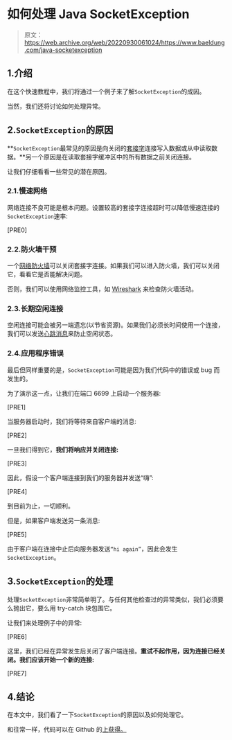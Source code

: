 # 如何处理 Java SocketException

> 原文：<https://web.archive.org/web/20220930061024/https://www.baeldung.com/java-socketexception>

## 1.介绍

在这个快速教程中，我们将通过一个例子来了解`SocketException`的成因。

当然，我们还将讨论如何处理异常。

## 2.`SocketException`的原因

**`SocketException`最常见的原因是向关闭的[套接字](/web/20221003154930/https://www.baeldung.com/a-guide-to-java-sockets)连接写入数据或从中读取数据。**另一个原因是在读取套接字缓冲区中的所有数据之前关闭连接。

让我们仔细看看一些常见的潜在原因。

### 2.1.慢速网络

网络连接不良可能是根本问题。设置较高的套接字连接超时可以降低慢速连接的`SocketException`速率:

[PRE0]

### 2.2.防火墙干预

一个[网络防火墙](/web/20221003154930/https://www.baeldung.com/cs/firewalls-intro)可以关闭套接字连接。如果我们可以进入防火墙，我们可以关闭它，看看它是否能解决问题。

否则，我们可以使用网络监控工具，如 [Wireshark](https://web.archive.org/web/20221003154930/https://www.wireshark.org/) 来检查防火墙活动。

### 2.3.长期空闲连接

空闲连接可能会被另一端遗忘(以节省资源)。如果我们必须长时间使用一个连接，我们可以发送[心跳消息](https://web.archive.org/web/20221003154930/https://en.wikipedia.org/wiki/Heartbeat_message)来防止空闲状态。

### 2.4.应用程序错误

最后但同样重要的是，`SocketException`可能是因为我们代码中的错误或 bug 而发生的。

为了演示这一点，让我们在端口 6699 上启动一个服务器:

[PRE1]

当服务器启动时，我们将等待来自客户端的消息:

[PRE2]

一旦我们得到它，**我们将响应并关闭连接:**

[PRE3]

因此，假设一个客户端连接到我们的服务器并发送“嗨”:

[PRE4]

到目前为止，一切顺利。

但是，如果客户端发送另一条消息:

[PRE5]

由于客户端在连接中止后向服务器发送`“hi again”`，因此会发生`SocketException`。

## 3.`SocketException`的处理

处理`SocketException`非常简单明了。与任何其他检查过的异常类似，我们必须要么抛出它，要么用 try-catch 块包围它。

让我们来处理例子中的异常:

[PRE6]

这里，我们已经在异常发生后关闭了客户端连接。**重试不起作用，因为连接已经关闭。我们应该开始一个新的连接:**

[PRE7]

## 4.结论

在本文中，我们看了一下`SocketException`的原因以及如何处理它。

和往常一样，代码可以在 Github 的[上获得。](https://web.archive.org/web/20221003154930/https://github.com/eugenp/tutorials/tree/master/core-java-modules/core-java-exceptions-2)